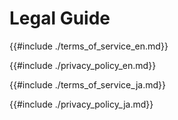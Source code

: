 # Legal Guide

{{#include ./terms_of_service_en.md}}

{{#include ./privacy_policy_en.md}}

{{#include ./terms_of_service_ja.md}}

{{#include ./privacy_policy_ja.md}}

